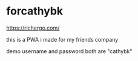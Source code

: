 # forcathybk

https://richergo.com/

this is a PWA i made for my friends company

demo username and password both are "cathybk"
